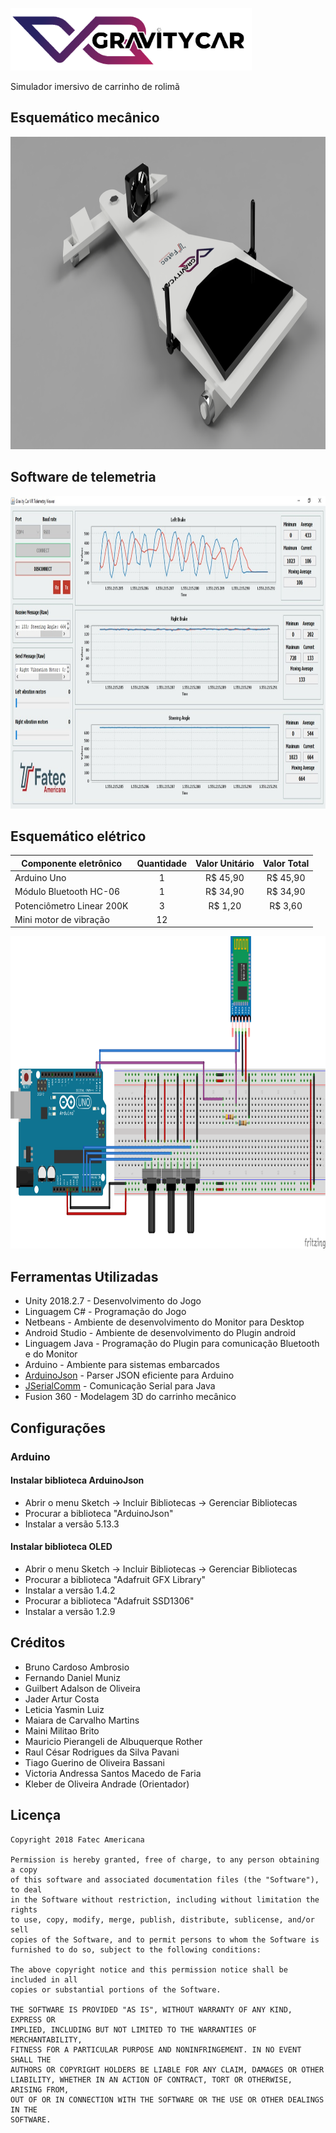 <p align="left">
  <img src="https://github.com/kleberandrade/gravity-car-vr/blob/master/Figures/logotipo.PNG" height="100"/>
</p>

Simulador imersivo de carrinho de rolimã

## Esquemático mecânico

<p align="center">
  <img src="https://github.com/kleberandrade/gravity-car-vr/blob/master/Figures/hardware.PNG" height="500"/>
</p>

## Software de telemetria

<p align="center">
  <img src="https://github.com/kleberandrade/gravity-car-vr/blob/master/Figures/sistema.jpeg" height="500"/>
</p>

## Esquemático elétrico

| Componente eletrônico     | Quantidade | Valor Unitário | Valor Total |
|---------------------------|:----------:|:--------------:|:-----------:|
| Arduino Uno               |      1     |    R$ 45,90    |   R$ 45,90  |
| Módulo Bluetooth HC-06    |      1     |    R$ 34,90    |   R$ 34,90  |
| Potenciômetro Linear 200K |      3     |     R$ 1,20    |   R$ 3,60   |
| Mini motor de vibração    |     12     |                |             |

<p align="center">
  <img src="https://github.com/kleberandrade/gravity-car-vr/blob/master/Figures/esquematico.png" height="500"/>
</p>

## Ferramentas Utilizadas
- Unity 2018.2.7      - Desenvolvimento do Jogo
- Linguagem C#        - Programação do Jogo
- Netbeans            - Ambiente de desenvolvimento do Monitor para Desktop
- Android Studio      - Ambiente de desenvolvimento do Plugin android
- Linguagem Java      - Programação do Plugin para comunicação Bluetooth e do Monitor
- Arduino             - Ambiente para sistemas embarcados
- [ArduinoJson](https://arduinojson.org/) - Parser JSON eficiente para Arduino
- [JSerialComm](http://fazecast.github.io/jSerialComm/) - Comunicação Serial para Java
- Fusion 360          - Modelagem 3D do carrinho mecânico

## Configurações

### Arduino 

#### Instalar biblioteca ArduinoJson

- Abrir o menu Sketch -> Incluir Bibliotecas -> Gerenciar Bibliotecas
- Procurar a biblioteca "ArduinoJson"
- Instalar a versão 5.13.3

#### Instalar biblioteca OLED

- Abrir o menu Sketch -> Incluir Bibliotecas -> Gerenciar Bibliotecas
- Procurar a biblioteca "Adafruit GFX Library"
- Instalar a versão 1.4.2
- Procurar a biblioteca "Adafruit SSD1306"
- Instalar a versão 1.2.9

## Créditos

- Bruno Cardoso Ambrosio
- Fernando Daniel Muniz
- Guilbert Adalson de Oliveira
- Jader Artur Costa
- Leticia Yasmin Luiz
- Maiara de Carvalho Martins
- Maini Militao Brito
- Mauricio Pierangeli de Albuquerque Rother
- Raul César Rodrigues da Silva Pavani
- Tiago Guerino de Oliveira Bassani
- Victoria Andressa Santos Macedo de Faria
- Kleber de Oliveira Andrade (Orientador)

Licença
----

    Copyright 2018 Fatec Americana
    
    Permission is hereby granted, free of charge, to any person obtaining a copy
    of this software and associated documentation files (the "Software"), to deal
    in the Software without restriction, including without limitation the rights
    to use, copy, modify, merge, publish, distribute, sublicense, and/or sell
    copies of the Software, and to permit persons to whom the Software is
    furnished to do so, subject to the following conditions:
    
    The above copyright notice and this permission notice shall be included in all
    copies or substantial portions of the Software.
    
    THE SOFTWARE IS PROVIDED "AS IS", WITHOUT WARRANTY OF ANY KIND, EXPRESS OR
    IMPLIED, INCLUDING BUT NOT LIMITED TO THE WARRANTIES OF MERCHANTABILITY,
    FITNESS FOR A PARTICULAR PURPOSE AND NONINFRINGEMENT. IN NO EVENT SHALL THE
    AUTHORS OR COPYRIGHT HOLDERS BE LIABLE FOR ANY CLAIM, DAMAGES OR OTHER
    LIABILITY, WHETHER IN AN ACTION OF CONTRACT, TORT OR OTHERWISE, ARISING FROM,
    OUT OF OR IN CONNECTION WITH THE SOFTWARE OR THE USE OR OTHER DEALINGS IN THE
    SOFTWARE.
